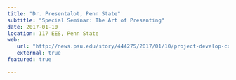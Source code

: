 ```yaml
---
title: "Dr. Presentalot, Penn State"
subtitle: "Special Seminar: The Art of Presenting"
date: 2017-01-10
location: 117 EES, Penn State
web: 
   url: "http://news.psu.edu/story/444275/2017/01/10/project-develop-computational-tools-coupled-human-natural-systems"
   external: true
featured: true

---
```


